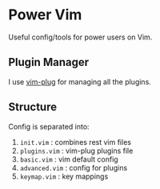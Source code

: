 # Power Vim
Useful config/tools for power users on Vim.

## Plugin Manager
I use [vim-plug](https://github.com/junegunn/vim-plug) for managing all the plugins.

## Structure
Config is separated into:
1. `init.vim` : combines rest vim files
2. `plugins.vim` : vim-plug plugins file
3. `basic.vim` : vim default config
4. `advanced.vim` : config for plugins
5. `keymap.vim` : key mappings
